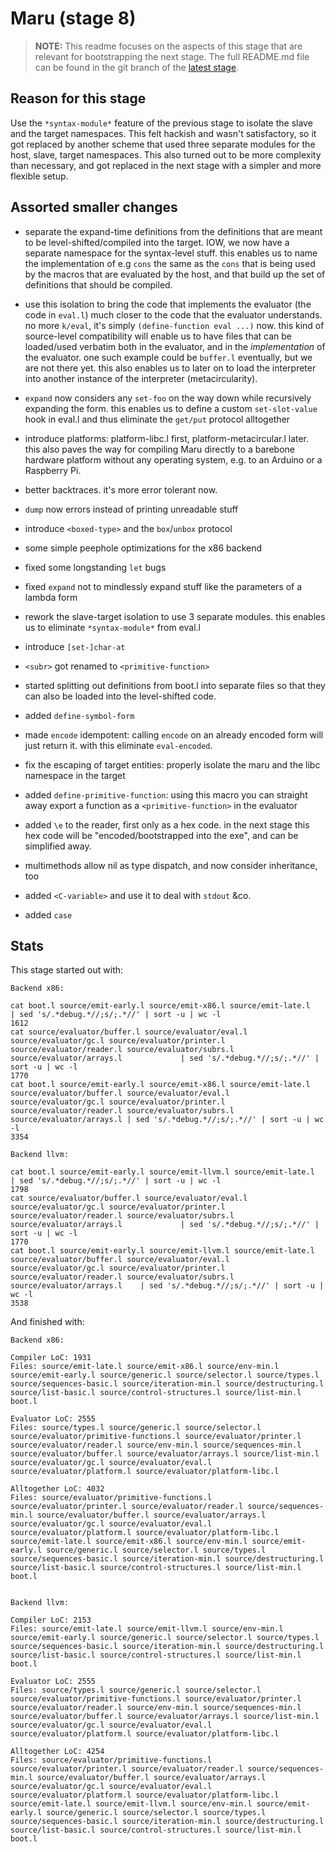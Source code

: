 # Maru (stage 8)

> **NOTE:** This readme focuses on the aspects of this stage that are relevant for bootstrapping the next stage.
> The full README.md file can be found in the git branch of the [latest stage](https://github.com/attila-lendvai/maru/).

## Reason for this stage

Use the `*syntax-module*` feature of the previous stage to isolate the
slave and the target namespaces. This felt hackish and wasn't
satisfactory, so it got replaced by another scheme that used three
separate modules for the host, slave, target namespaces. This also
turned out to be more complexity than necessary, and got replaced in
the next stage with a simpler and more flexible setup.

## Assorted smaller changes

 - separate the expand-time definitions from the definitions that are
   meant to be level-shifted/compiled into the target. IOW, we now
   have a separate namespace for the syntax-level stuff. this enables
   us to name the implementation of e.g `cons` the same as the `cons`
   that is being used by the macros that are evaluated by the host,
   and that build up the set of definitions that should be compiled.

 - use this isolation to bring the code that implements the evaluator
   (the code in `eval.l`) much closer to the code that the evaluator
   understands. no more `k/eval`, it's simply `(define-function eval
   ...)` now. this kind of source-level compatibility will enable us
   to have files that can be loaded/used verbatim both in the
   evaluator, and in the *implementation* of the evaluator. one such
   example could be `buffer.l` eventually, but we are not there yet.
   this also enables us to later on to load the interpreter into
   another instance of the interpreter (metacircularity).

 - `expand` now considers any `set-foo` on the way down while
   recursively expanding the form. this enables us to define a custom
   `set-slot-value` hook in eval.l and thus eliminate the `get/put`
   protocol alltogether

 - introduce platforms: platform-libc.l first, platform-metacircular.l
   later. this also paves the way for compiling Maru directly to a
   barebone hardware platform without any operating system, e.g. to an
   Arduino or a Raspberry Pi.

 - better backtraces. it's more error tolerant now.

 - `dump` now errors instead of printing unreadable stuff

 - introduce `<boxed-type>` and the `box`/`unbox` protocol

 - some simple peephole optimizations for the x86 backend

 - fixed some longstanding `let` bugs

 - fixed `expand` not to mindlessly expand stuff like the parameters of
   a lambda form

 - rework the slave-target isolation to use 3 separate modules. this
   enables us to eliminate `*syntax-module*` from eval.l

 - introduce `[set-]char-at`

 - `<subr>` got renamed to `<primitive-function>`

 - started splitting out definitions from boot.l into separate files
   so that they can also be loaded into the level-shifted code.

 - added `define-symbol-form`

 - made `encode` idempotent: calling `encode` on an already encoded
   form will just return it. with this eliminate `eval-encoded`.

 - fix the escaping of target entities: properly isolate the maru and
   the libc namespace in the target

 - added `define-primitive-function`: using this macro you can
   straight away export a function as a `<primitive-function>` in the
   evaluator

 - added `\e` to the reader, first only as a hex code. in the next
   stage this hex code will be "encoded/bootstrapped into the exe",
   and can be simplified away.

 - multimethods allow nil as type dispatch, and now consider
   inheritance, too

 - added `<C-variable>` and use it to deal with `stdout` &co.

 - added `case`

## Stats

This stage started out with:
```
Backend x86:

cat boot.l source/emit-early.l source/emit-x86.l source/emit-late.l			| sed 's/.*debug.*//;s/;.*//' | sort -u | wc -l
1612
cat source/evaluator/buffer.l source/evaluator/eval.l source/evaluator/gc.l source/evaluator/printer.l source/evaluator/reader.l source/evaluator/subrs.l source/evaluator/arrays.l				| sed 's/.*debug.*//;s/;.*//' | sort -u | wc -l
1770
cat boot.l source/emit-early.l source/emit-x86.l source/emit-late.l source/evaluator/buffer.l source/evaluator/eval.l source/evaluator/gc.l source/evaluator/printer.l source/evaluator/reader.l source/evaluator/subrs.l source/evaluator/arrays.l	| sed 's/.*debug.*//;s/;.*//' | sort -u | wc -l
3354

Backend llvm:

cat boot.l source/emit-early.l source/emit-llvm.l source/emit-late.l			| sed 's/.*debug.*//;s/;.*//' | sort -u | wc -l
1798
cat source/evaluator/buffer.l source/evaluator/eval.l source/evaluator/gc.l source/evaluator/printer.l source/evaluator/reader.l source/evaluator/subrs.l source/evaluator/arrays.l				| sed 's/.*debug.*//;s/;.*//' | sort -u | wc -l
1770
cat boot.l source/emit-early.l source/emit-llvm.l source/emit-late.l source/evaluator/buffer.l source/evaluator/eval.l source/evaluator/gc.l source/evaluator/printer.l source/evaluator/reader.l source/evaluator/subrs.l source/evaluator/arrays.l	| sed 's/.*debug.*//;s/;.*//' | sort -u | wc -l
3538
```

And finished with:
```
Backend x86:

Compiler LoC: 1931
Files: source/emit-late.l source/emit-x86.l source/env-min.l source/emit-early.l source/generic.l source/selector.l source/types.l source/sequences-basic.l source/iteration-min.l source/destructuring.l source/list-basic.l source/control-structures.l source/list-min.l boot.l

Evaluator LoC: 2555
Files: source/types.l source/generic.l source/selector.l source/evaluator/primitive-functions.l source/evaluator/printer.l source/evaluator/reader.l source/env-min.l source/sequences-min.l source/evaluator/buffer.l source/evaluator/arrays.l source/list-min.l source/evaluator/gc.l source/evaluator/eval.l source/evaluator/platform.l source/evaluator/platform-libc.l

Alltogether LoC: 4032
Files: source/evaluator/primitive-functions.l source/evaluator/printer.l source/evaluator/reader.l source/sequences-min.l source/evaluator/buffer.l source/evaluator/arrays.l source/evaluator/gc.l source/evaluator/eval.l source/evaluator/platform.l source/evaluator/platform-libc.l source/emit-late.l source/emit-x86.l source/env-min.l source/emit-early.l source/generic.l source/selector.l source/types.l source/sequences-basic.l source/iteration-min.l source/destructuring.l source/list-basic.l source/control-structures.l source/list-min.l boot.l


Backend llvm:

Compiler LoC: 2153
Files: source/emit-late.l source/emit-llvm.l source/env-min.l source/emit-early.l source/generic.l source/selector.l source/types.l source/sequences-basic.l source/iteration-min.l source/destructuring.l source/list-basic.l source/control-structures.l source/list-min.l boot.l

Evaluator LoC: 2555
Files: source/types.l source/generic.l source/selector.l source/evaluator/primitive-functions.l source/evaluator/printer.l source/evaluator/reader.l source/env-min.l source/sequences-min.l source/evaluator/buffer.l source/evaluator/arrays.l source/list-min.l source/evaluator/gc.l source/evaluator/eval.l source/evaluator/platform.l source/evaluator/platform-libc.l

Alltogether LoC: 4254
Files: source/evaluator/primitive-functions.l source/evaluator/printer.l source/evaluator/reader.l source/sequences-min.l source/evaluator/buffer.l source/evaluator/arrays.l source/evaluator/gc.l source/evaluator/eval.l source/evaluator/platform.l source/evaluator/platform-libc.l source/emit-late.l source/emit-llvm.l source/env-min.l source/emit-early.l source/generic.l source/selector.l source/types.l source/sequences-basic.l source/iteration-min.l source/destructuring.l source/list-basic.l source/control-structures.l source/list-min.l boot.l
```
